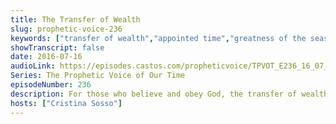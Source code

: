 ```yaml
---
title: The Transfer of Wealth
slug: prophetic-voice-236
keywords: ["transfer of wealth","appointed time","greatness of the season","prophecy"]
showTranscript: false
date: 2016-07-16
audioLink: https://episodes.castos.com/propheticvoice/TPVOT_E236_16_07_16-17_The_Transfer_of_Wealth.mp3
Series: The Prophetic Voice of Our Time
episodeNumber: 236
description: For those who believe and obey God, the transfer of wealth, influence and affluence is already here! Jesus said in Luke 16:11 "So if you have not been trustworthy in handling worldly wealth, who will trust you with true riches?"
hosts: ["Cristina Sosso"]
---
```

